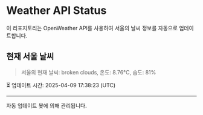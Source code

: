 
# Weather API Status

이 리포지토리는 OpenWeather API를 사용하여 서울의 날씨 정보를 자동으로 업데이트합니다.

## 현재 서울 날씨
> 서울의 현재 날씨: broken clouds, 온도: 8.76°C, 습도: 81%

⏳ 업데이트 시간: 2025-04-09 17:38:23 (UTC)

---
자동 업데이트 봇에 의해 관리됩니다.
